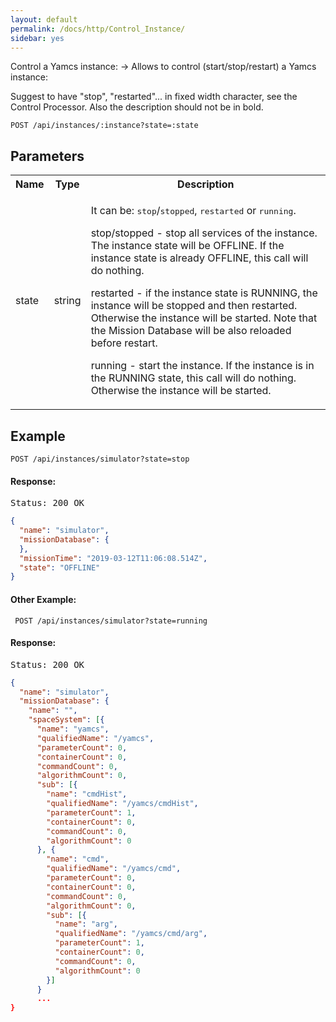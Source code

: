 ```yaml
---
layout: default
permalink: /docs/http/Control_Instance/
sidebar: yes
---
```


Control a Yamcs instance:
-> Allows to control (start/stop/restart) a Yamcs instance:

Suggest to have "stop", "restarted"... in fixed width character, see the Control Processor.
Also the description should not be in bold.


    POST /api/instances/:instance?state=:state
    
## Parameters

<table class="inline">
  <tr>
    <th>Name</th>
    <th>Type</th>
    <th>Description</th>
  </tr>
  <tr>
    <td class="code">state</td>
    <td class="code">string</td>
    <td><p>It can be: <tt>stop</tt>/<tt>stopped</tt>, <tt>restarted</tt> or <tt>running</tt>.</p>
    <p>stop/stopped - stop all services of the instance. The instance state
will be OFFLINE. If the instance state is already OFFLINE, this call
will do nothing.</p>
    <p>restarted - if the instance state is RUNNING, the instance will be
stopped and then restarted. Otherwise the instance will be started. Note
that the Mission Database will be also reloaded before restart.</p>
<p>running - start the instance. If the instance is in the RUNNING state,
this call will do nothing. Otherwise the instance will be started.</p></td>
  </tr>
</table>

## Example

    POST /api/instances/simulator?state=stop

#### Response:
<pre class="header">Status: 200 OK</pre>
```json
{
  "name": "simulator",
  "missionDatabase": {
  },
  "missionTime": "2019-03-12T11:06:08.514Z",
  "state": "OFFLINE"
}
```

#### Other Example:

     POST /api/instances/simulator?state=running

#### Response:
<pre class="header">Status: 200 OK</pre>
```json
{
  "name": "simulator",
  "missionDatabase": {
    "name": "",
    "spaceSystem": [{
      "name": "yamcs",
      "qualifiedName": "/yamcs",
      "parameterCount": 0,
      "containerCount": 0,
      "commandCount": 0,
      "algorithmCount": 0,
      "sub": [{
        "name": "cmdHist",
        "qualifiedName": "/yamcs/cmdHist",
        "parameterCount": 1,
        "containerCount": 0,
        "commandCount": 0,
        "algorithmCount": 0
      }, {
        "name": "cmd",
        "qualifiedName": "/yamcs/cmd",
        "parameterCount": 0,
        "containerCount": 0,
        "commandCount": 0,
        "algorithmCount": 0,
        "sub": [{
          "name": "arg",
          "qualifiedName": "/yamcs/cmd/arg",
          "parameterCount": 1,
          "containerCount": 0,
          "commandCount": 0,
          "algorithmCount": 0
        }]
      }
      ...
}

```